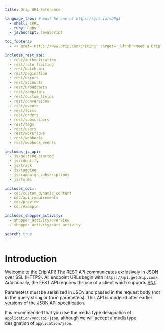 ```yaml
---
title: Drip API Reference

language_tabs: # must be one of https://git.io/vQNgJ
  - shell: cURL
  - ruby: Ruby
  - javascript: JavaScript

toc_footers:
  - <a href='https://www.drip.com/pricing' target='_blank'>Need a Drip Account? Sign Up</a>

includes_rest_api:
  - rest/authentication
  - rest/rate_limiting
  - rest/batch_api
  - rest/pagination
  - rest/errors
  - rest/accounts
  - rest/broadcasts
  - rest/campaigns
  - rest/custom_fields
  - rest/conversions
  - rest/events
  - rest/forms
  - rest/orders
  - rest/subscribers
  - rest/tags
  - rest/users
  - rest/workflows
  - rest/webhooks
  - rest/webhook_events

includes_js_api:
  - js/getting_started
  - js/identify
  - js/track
  - js/tagging
  - js/campaign_subscriptions
  - js/forms

includes_cdc:
  - cdc/custom_dynamic_content
  - cdc/api_requirements
  - cdc/preview
  - cdc/example

includes_shopper_activity:
  - shopper_activity/overview
  - shopper_activity/cart_activity

search: true
---
```


# Introduction

Welcome to the Drip API! The REST API communicates exclusively in JSON over SSL (HTTPS).
All endpoint URLs begin with `https://api.getdrip.com/`. Additionally, the REST API requires the use of a client which supports [SNI](https://en.wikipedia.org/wiki/Server_Name_Indication).

Parameters must be serialized in JSON and passed in the request body (not in the query string or form parameters).
This API is modeled after earlier versions of the [JSON API](http://jsonapi.org/) specification.

It is recommended that you use the media type designation of `application/vnd.api+json`,
although we will accept a media type designation of `application/json`.
